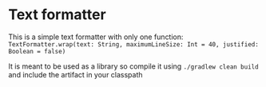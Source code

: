 # Text formatter

This is a simple text formatter with only one function:  
`TextFormatter.wrap(text: String, maximumLineSize: Int = 40, justified: Boolean = false)`  

It is meant to be used as a library so compile it using `./gradlew clean build` and include the artifact in your classpath
